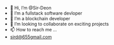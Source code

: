 - 👋 Hi, I’m @Sir-Deon
- 👀 I’m a fullstack software devloper
- 🌱 I’m a blockchain developer
- 💞️ I’m looking to collaborate on exciting projects
- 📫 How to reach me ...
- sird@655gmail.com
<!---
Sir-Deon/Sir-Deon is a ✨ special ✨ repository because its `README.md` (this file) appears on your GitHub profile.
You can click the Preview link to take a look at your changes.
--->
